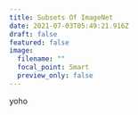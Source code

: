 ```yaml
---
title: Subsets Of ImageNet
date: 2021-07-03T05:49:21.916Z
draft: false
featured: false
image:
  filename: ""
  focal_point: Smart
  preview_only: false
---
```

yoho